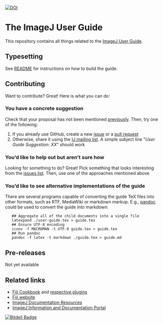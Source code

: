 

[![DOI](https://zenodo.org/badge/16813828.svg)](https://zenodo.org/badge/latestdoi/16813828)

# The ImageJ User Guide
This repository contains all things related to the [ImageJ User Guide](http://imagej.nih.gov/ij/docs/guide/).


## Typesetting
See [README](./README) for instructions on how to build the guide.


## Contributing
Want to contribute? Great! Here is what you can do:


### You have a concrete suggestion
Check that your proposal has not been mentioned [previously][issues]. Then, try one of the following:

  1. If you already use GitHub, create a new [issue][issues] or a [pull request][pulls]
  2. Otherwise, share it using the [IJ mailing list][list]. A simple subject line "_User Guide Suggestion: XX_" should work


### You’d like to help out but aren’t sure how
Looking for something to do? Great! Pick something that looks interesting from the [issues list][issues]. Then, use one of the approaches mentioned above


### You’d like to see alternative implementations of the guide
There are several programs capable of converting the guide TeX files into other formats, such as RTF, MediaWiki or markdown markup. E.g., [pandoc](http://johnmacfarlane.net/pandoc/) could be used to convert the guide into markdown:

       ## Aggregate all of the child documents into a single file
       latexpand ./user-guide.tex > guide.tex
       ## Ensure UTF-8 encoding
       iconv -f MACROMAN -t UTF-8 guide.tex > guide.tex
       ## Run pandoc
       pandoc -f latex -t markdown ./guide.tex > guide.md


## Pre-releases
Not yet available


## Related links
  - [Fiji Cookbook](http://fiji.sc/Cookbook) and [respective plugins](https://github.com/fiji/cookbook)
  - [Fiji website](http://fiji.sc/)
  - [ImageJ Documentation Resources](http://imagej.nih.gov/ij/docs/index.html)
  - [ImageJ Information and Documentation Portal](http://imagejdocu.tudor.lu)


[pulls]: https://github.com/tferr/IJ-guide/pulls
[issues]: https://github.com/tferr/IJ-guide/issues
[list]: https://list.nih.gov/cgi-bin/wa.exe?A0=IMAGEJ

[![Bitdeli Badge](https://d2weczhvl823v0.cloudfront.net/tferr/ij-guide/trend.png)](https://bitdeli.com/free "Bitdeli Badge")
